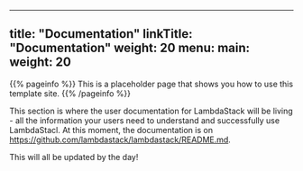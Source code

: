
---
title: "Documentation"
linkTitle: "Documentation"
weight: 20
menu:
  main:
    weight: 20
---

{{% pageinfo %}}
This is a placeholder page that shows you how to use this template site.
{{% /pageinfo %}}


This section is where the user documentation for LambdaStack will be living - all the information your users need to understand and successfully use LambdaStacl. At this moment, the documentation is on https://github.com/lambdastack/lambdastack/README.md.

This will all be updated by the day!
